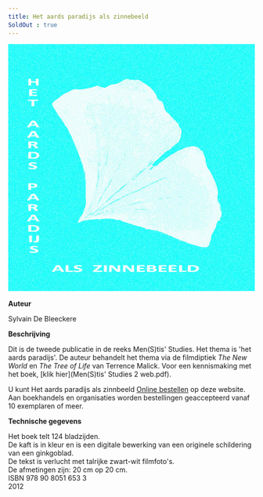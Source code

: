 ```yaml
---
title: Het aards paradijs als zinnebeeld
SoldOut : true
---
```




![AP titelpaginal](./AP%20titepaginal.jpg)

**Auteur**

Sylvain De Bleeckere

**Beschrijving**

Dit is de tweede publicatie in de reeks Men(S)tis' Studies. Het thema is 'het aards paradijs'. De auteur behandelt het thema via de filmdiptiek _The New World_ en _The Tree of Life_ van Terrence Malick. Voor een kennismaking met het boek, [klik hier](Men(S)tis' Studies 2 web.pdf).

U kunt Het aards paradijs als zinnbeeld [Online bestellen](/uitgeverij/shop.html) op deze website. Aan boekhandels en organisaties worden bestellingen geaccepteerd vanaf 10 exemplaren of meer.

**Technische gegevens**

Het boek telt 124 bladzijden.  
De kaft is in kleur en is een digitale bewerking van een originele schildering van een ginkgoblad.  
De tekst is verlucht met talrijke zwart-wit filmfoto's.  
De afmetingen zijn: 20 cm op 20 cm.  
ISBN 978 90 8051 653 3  
2012
